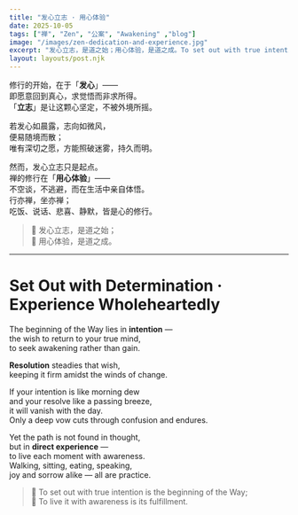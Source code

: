 ```yaml
---
title: "发心立志 · 用心体验"
date: 2025-10-05
tags: ["禅", "Zen", "公案", "Awakening" ,"blog"]
image: "/images/zen-dedication-and-experience.jpg"
excerpt: "发心立志，是道之始；用心体验，是道之成。To set out with true intention is the beginning of the Way; to live it with awareness is its fulfillment."
layout: layouts/post.njk
---
```


修行的开始，在于「**发心**」——  
即愿意回到真心，求觉悟而非求所得。  
「**立志**」是让这颗心坚定，不被外境所摇。  

若发心如晨露，志向如微风，  
便易随境而散；  
唯有深切之愿，方能照破迷雾，持久而明。  

然而，发心立志只是起点。  
禅的修行在「**用心体验**」——  
不空谈，不逃避，而在生活中亲自体悟。  
行亦禅，坐亦禅；  
吃饭、说话、悲喜、静默，皆是心的修行。  

> 🌿 发心立志，是道之始；  
> 🍃 用心体验，是道之成。

---

# Set Out with Determination · Experience Wholeheartedly  

The beginning of the Way lies in **intention** —  
the wish to return to your true mind,  
to seek awakening rather than gain.  

**Resolution** steadies that wish,  
keeping it firm amidst the winds of change.  

If your intention is like morning dew  
and your resolve like a passing breeze,  
it will vanish with the day.  
Only a deep vow cuts through confusion and endures.  

Yet the path is not found in thought,  
but in **direct experience** —  
to live each moment with awareness.  
Walking, sitting, eating, speaking,  
joy and sorrow alike — all are practice.  

> 🌿 To set out with true intention is the beginning of the Way;  
> 🍃 To live it with awareness is its fulfillment.

